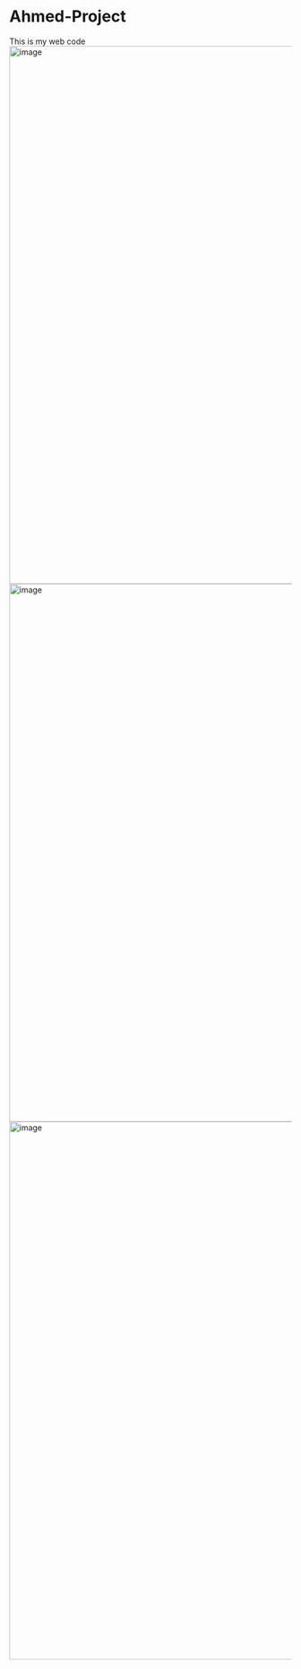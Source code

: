 # Ahmed-Project
 This is my web code
<img width="960" alt="image" src="https://github.com/Ahmad-Liaqat/Ahmed-Project/assets/149467251/addb8b0d-acf9-4fe4-8987-4ae7d019629a">
<img width="960" alt="image" src="https://github.com/Ahmad-Liaqat/Ahmed-Project/assets/149467251/963cce50-3807-4f63-a992-2c240e5bb4dd">
<img width="960" alt="image" src="https://github.com/Ahmad-Liaqat/Ahmed-Project/assets/149467251/6c7ba7d0-48ae-4a39-87f3-184cc9566abd">
